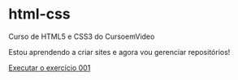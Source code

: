 # html-css
Curso de HTML5 e CSS3 do CursoemVideo

Estou aprendendo a criar sites e agora vou gerenciar repositórios!

<a href="https://evilymartins.github.io/html-css/exercicios/ex001/index.html" target="_blank">Executar o exercício 001 </a>
